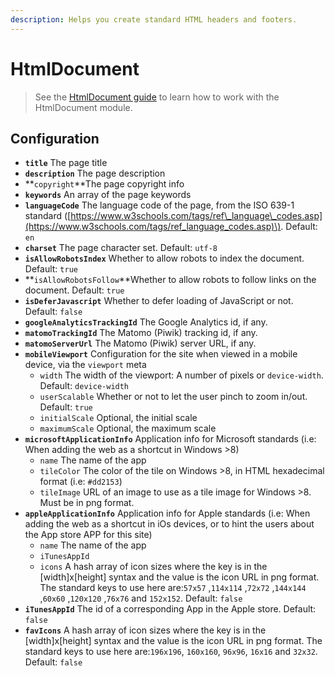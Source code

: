 ```yaml
---
description: Helps you create standard HTML headers and footers.
---
```


# HtmlDocument

> See the [HtmlDocument guide](../../../guide/htmldocument-guide.md) to learn how to work with the HtmlDocument module.

## Configuration

* **`title`** The page title
* **`description`** The page description
* **`copyright`**The page copyright info
* **`keywords`** An array of the page keywords
* **`languageCode`** The language code of the page, from the ISO 639-1 standard \([https://www.w3schools.com/tags/ref\_language\_codes.asp](https://www.w3schools.com/tags/ref_language_codes.asp)\). Default: `en`
* **`charset`** The page character set. Default: `utf-8`
* **`isAllowRobotsIndex`** Whether to allow robots to index the document. Default: `true`
* **`isAllowRobotsFollow`**Whether to allow robots to follow links on the document. Default: `true`
* **`isDeferJavascript`** Whether to defer loading of JavaScript or not. Default: `false`
* **`googleAnalyticsTrackingId`** The Google Analytics id, if any.
* **`matomoTrackingId`** The Matomo \(Piwik\) tracking id, if any.
* **`matomoServerUrl`** The Matomo \(Piwik\) server URL, if any.
* **`mobileViewport`** Configuration for the site when viewed in a mobile device, via the `viewport` meta
  * `width` The width of the viewport: A number of pixels or `device-width`. Default: `device-width`
  * `userScalable` Whether or not to let the user pinch to zoom in/out. Default: `true`
  * `initialScale` Optional, the initial scale
  * `maximumScale` Optional, the maximum scale
* **`microsoftApplicationInfo`** Application info for Microsoft standards \(i.e: When adding the web as a shortcut in Windows &gt;8\)
  * `name` The name of the app
  * `tileColor` The color of the tile on Windows &gt;8, in HTML hexadecimal format \(i.e: `#dd2153`\)
  * `tileImage` URL of an image to use as a tile image for Windows &gt;8. Must be in png format.
* **`appleApplicationInfo`** Application info for Apple standards \(i.e: When adding the web as a shortcut in iOs devices, or to hint the users about the App store APP for this site\)
  * `name` The name of the app
  * `iTunesAppId`
  * `icons` A hash array of icon sizes where the key is in the \[width\]x\[height\] syntax and the value is the icon URL in png format. The standard keys to use here are:`57x57` ,`114x114` ,`72x72` ,`144x144` ,`60x60` ,`120x120` ,`76x76` and `152x152`. Default: `false`
* **`iTunesAppId`** The id of a corresponding App in the Apple store. Default: `false`
* **`favIcons`** A hash array of icon sizes where the key is in the \[width\]x\[height\] syntax and the value is the icon URL in png format. The standard keys to use here are:`196x196`, `160x160`, `96x96`, `16x16` and `32x32`. Default: `false`

